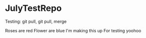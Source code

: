 # JulyTestRepo
Testing: git pull, git pull, merge


Roses are red
Flower are blue 
I'm making this up 
For testing yoohoo 
